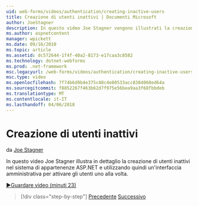 ```yaml
---
uid: web-forms/videos/authentication/creating-inactive-users
title: Creazione di utenti inattivi | Documenti Microsoft
author: JoeStagner
description: In questo video Joe Stagner vengono illustrati la creazione di utenti inattivi nel sistema di appartenenze ASP.NET e utilizzando quindi un'interfaccia di amministrazione per attivare gli utenti uno...
ms.author: aspnetcontent
manager: wpickett
ms.date: 09/16/2010
ms.topic: article
ms.assetid: dc572644-1f4f-40a2-8173-e17caa3c8582
ms.technology: dotnet-webforms
ms.prod: .net-framework
msc.legacyurl: /web-forms/videos/authentication/creating-inactive-users
msc.type: video
ms.openlocfilehash: 7f74b6d9b4e375c48c4e80533acc8384060ed64a
ms.sourcegitcommit: f8852267f463b62d7f975e56bea9aa3f68fbbdeb
ms.translationtype: MT
ms.contentlocale: it-IT
ms.lasthandoff: 04/06/2018
---
```

<a name="creating-inactive-users"></a>Creazione di utenti inattivi
====================
da [Joe Stagner](https://github.com/JoeStagner)

In questo video Joe Stagner illustra in dettaglio la creazione di utenti inattivi nel sistema di appartenenze ASP.NET e utilizzando quindi un'interfaccia amministrativa per attivare gli utenti uno alla volta.

[&#9654;Guardare video (minuti 23)](https://channel9.msdn.com/Blogs/ASP-NET-Site-Videos/creating-inactive-users)

> [!div class="step-by-step"]
> [Precedente](simple-web-service-authentication.md)
> [Successivo](sql-injection-defense.md)
